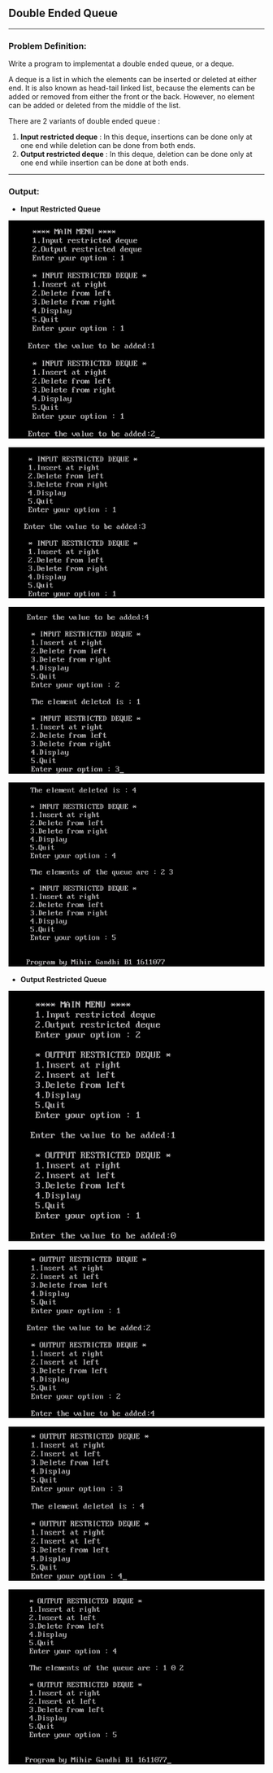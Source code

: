 ## Double Ended Queue

-----------------------------------------
### Problem Definition:
Write a program to implementat a double ended queue, or a deque.

A deque is a list in which the elements can be inserted or deleted at either end. It is also known as head-tail linked list, because the elements can be added or removed from either the front or the back. However, no element can be added or deleted from the middle of the list. 

There are 2 variants of double ended queue :
1. **Input restricted deque** : In this deque, insertions can be done only at one end while deletion can be done from both ends.
2. **Output restricted deque** : In this deque, deletion can be done only at one end while insertion can be done at both ends.

------------------------------------------
### Output:

* **Input Restricted Queue**
<p align="center">
    <img src="./output/output-1.png">
</p>
<p align="center">
    <img src="./output/output-2.png">
</p>
<p align="center">
    <img src="./output/output-3.png">
</p>
<p align="center">
    <img src="./output/output-4.png">
</p>

* **Output Restricted Queue**
<p align="center">
    <img src="./output/output-5.png">
</p>
<p align="center">
    <img src="./output/output-6.png">
</p>
<p align="center">
    <img src="./output/output-7.png">
</p>
<p align="center">
    <img src="./output/output-8.png">
</p>
